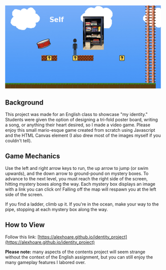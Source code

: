 ![Preview](identity_project_thumbnail.jpg)

## Background
This project was made for an English class to showcase "my identity." Students were given the option of designing a tri-fold poster board, writing a song, or anything their heart desired, so I made a video game. Please enjoy this small mario-esque game created from scratch using Javascript and the HTML Canvas element (I also drew most of the images myself if you couldn't tell).

## Game Mechanics
Use the left and right arrow keys to run, the up arrow to jump (or swim upwards), and the down arrow to ground-pound on mystery boxes. To advance to the next level, you must reach the right side of the screen, hitting mystery boxes along the way. Each mystery box displays an image with a link you can click on! Falling off the map will respawn you at the left side of the screen.

If you find a ladder, climb up it. If you're in the ocean, make your way to the pipe, stopping at each mystery box along the way.

## How to View
Follow this link: [https://alexhoare.github.io/identity_project](https://alexhoare.github.io/identity_project)

**Please note:** many aspects of the contents project will seem strange without the context of the English assignment, but you can still enjoy the many gameplay features I labored over.
